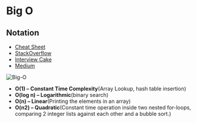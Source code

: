 # Big O

## Notation
- [Cheat Sheet](http://www.bigocheatsheet.com/)
- [StackOverflow](https://stackoverflow.com/questions/487258/what-is-a-plain-english-explanation-of-big-o-notation)
- [Interview Cake](https://www.interviewcake.com/article/python/big-o-notation-time-and-space-complexity?)
- [Medium](https://medium.com/javascript-scene/time-complexity-big-o-notation-1a4310c3ee4b)

![Big-O](https://github.com/weekendchow/coding-concepts/blob/master/images/BigO.png)

-	**O(1) – Constant Time Complexity**(Array Lookup, hash table insertion)
-	**O(log n) – Logarithmic**(binary search)
-	**O(n) – Linear**(Printing the elements in an array)
-	**O(n2) – Quadratic**(Constant time operation inside two nested for-loops, comparing 2 integer lists against each other and a bubble sort.)

